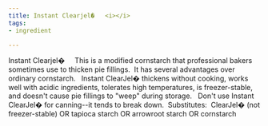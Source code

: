 ```yaml
---
title: Instant Clearjel�   <i></i>
tags:
- ingredient

---
```

Instant Clearjel�     This is a modified cornstarch that professional bakers sometimes use to thicken pie fillings.  It has several advantages over ordinary cornstarch.   Instant ClearJel� thickens without cooking, works well with acidic ingredients, tolerates high temperatures, is freezer-stable, and doesn't cause pie fillings to "weep" during storage.   Don't use Instant ClearJel� for canning--it tends to break down.  Substitutes:  ClearJel� (not freezer-stable) OR tapioca starch OR arrowroot starch OR cornstarch
